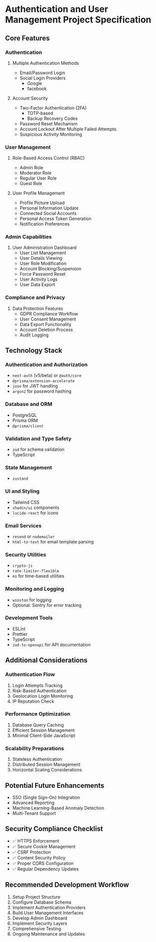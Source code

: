 # Authentication and User Management Project Specification

## Core Features

### Authentication
1. Multiple Authentication Methods
   - Email/Password Login
   - Social Login Providers
     - Google
     - facebook

2. Account Security
   - Two-Factor Authentication (2FA)
     - TOTP-based
     - Backup Recovery Codes
   - Password Reset Mechanism
   - Account Lockout After Multiple Failed Attempts
   - Suspicious Activity Monitoring

### User Management
1. Role-Based Access Control (RBAC)
   - Admin Role
   - Moderator Role
   - Regular User Role
   - Guest Role

2. User Profile Management
   - Profile Picture Upload
   - Personal Information Update
   - Connected Social Accounts
   - Personal Access Token Generation
   - Notification Preferences

### Admin Capabilities
1. User Administration Dashboard
   - User List Management
   - User Details Viewing
   - User Role Modification
   - Account Blocking/Suspension
   - Force Password Reset
   - User Activity Logs
   - User Data Export

### Compliance and Privacy
1. Data Protection Features
   - GDPR Compliance Workflow
   - User Consent Management
   - Data Export Functionality
   - Account Deletion Process
   - Audit Logging

## Technology Stack

### Authentication and Authorization
- `next-auth` (v5/beta) or `@auth/core`
- `@prisma/extension-accelerate`
- `jose` for JWT handling
- `argon2` for password hashing

### Database and ORM
- PostgreSQL
- Prisma ORM
- `@prisma/client`

### Validation and Type Safety
- `zod` for schema validation
- TypeScript

### State Management
- `zustand`

### UI and Styling
- Tailwind CSS
- `shadcn/ui` components
- `lucide-react` for icons

### Email Services
- `resend` or `nodemailer`
- `html-to-text` for email template parsing

### Security Utilities
- `crypto-js`
- `rate-limiter-flexible`
- `ms` for time-based utilities

### Monitoring and Logging
- `winston` for logging
- Optional: Sentry for error tracking

### Development Tools
- ESLint
- Prettier
- TypeScript
- `zod-to-openapi` for API documentation

## Additional Considerations

### Authentication Flow
1. Login Attempts Tracking
2. Risk-Based Authentication
3. Geolocation Login Monitoring
4. IP Reputation Check

### Performance Optimization
1. Database Query Caching
2. Efficient Session Management
3. Minimal Client-Side JavaScript

### Scalability Preparations
1. Stateless Authentication
2. Distributed Session Management
3. Horizontal Scaling Considerations

## Potential Future Enhancements
- SSO (Single Sign-On) Integration
- Advanced Reporting
- Machine Learning-Based Anomaly Detection
- Multi-Tenant Support

## Security Compliance Checklist
- ✅ HTTPS Enforcement
- ✅ Secure Cookie Management
- ✅ CSRF Protection
- ✅ Content Security Policy
- ✅ Proper CORS Configuration
- ✅ Regular Dependency Updates

## Recommended Development Workflow
1. Setup Project Structure
2. Configure Database Schema
3. Implement Authentication Providers
4. Build User Management Interfaces
5. Develop Admin Dashboard
6. Implement Security Layers
7. Comprehensive Testing
8. Ongoing Maintenance and Updates
